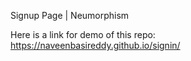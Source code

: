 Signup Page | Neumorphism


Here is a link for demo of this repo:  https://naveenbasireddy.github.io/signin/
